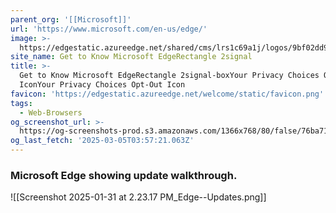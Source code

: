 ```yaml
---
parent_org: '[[Microsoft]]'
url: 'https://www.microsoft.com/en-us/edge/'
image: >-
  https://edgestatic.azureedge.net/shared/cms/lrs1c69a1j/logos/9bf02dd94ea34924aa15548eef82ed24-png-w231.webp
site_name: Get to Know Microsoft EdgeRectangle 2signal
title: >-
  Get to Know Microsoft EdgeRectangle 2signal-boxYour Privacy Choices Opt-Out
  IconYour Privacy Choices Opt-Out Icon
favicon: 'https://edgestatic.azureedge.net/welcome/static/favicon.png'
tags:
  - Web-Browsers
og_screenshot_url: >-
  https://og-screenshots-prod.s3.amazonaws.com/1366x768/80/false/76ba71ece8c53c686d8b27f4046552c41a072811cf81cc488e322095c192e981.jpeg
og_last_fetch: '2025-03-05T03:57:21.063Z'
---
```

### Microsoft Edge showing update walkthrough. 
![[Screenshot 2025-01-31 at 2.23.17 PM_Edge--Updates.png]]

